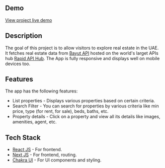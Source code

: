 ## Demo

[View project live demo](https://real-estate-ekidhaja.vercel.app/)

## Description

The goal of this project is to allow visitors to explore real estate in the UAE. It fetches real estate data from [Bayut API](https://rapidapi.com/apidojo/api/bayut/) hosted on the world's larget APIs hub [Rapid API Hub](https://rapidapi.com/). The App is fully responsive and displays well on mobile devices too.

## Features

The app has the following features:

- List properties - Displays various properties based on certain criteria.
- Search Filter - You can search for properties by various criteria like min price, type (for rent, for sale), beds, baths, etc.
- Property details - Click on a property and view all its details like images, amenities, agent, etc.

## Tech Stack

- [React JS](https://reactjs.org/) - For frontend.
- [Next JS](https://nextjs.org/) - For frontend, routing.
- [Chakra UI](https://chakra-ui.com/) - For UI components and styling.

